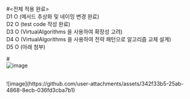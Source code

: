 #<전체 적용 완료><br/>
D1 O (메서드 추상화 및 네이밍 변경 완료)<br/>
D2 O (test code 작성 완료)<br/>
D3 O (VirtualAlgorithms 을 사용하여 확장성 고려)<br/>
D4 O (VirtualAlgorithms 을 사용하여 전략 패턴으로 알고리즘 교체 설계)<br/>
D5 O (아래 첨부)<br/>

#<Coverage><br/>
![image](https://github.com/user-attachments/assets/5cd90893-b0ed-4e6f-a4e6-ba668f930937)<br/>

<br/>
![image](https://github.com/user-attachments/assets/342f33b5-25ab-4868-8ecb-036fd3cba7b1)<br/>
